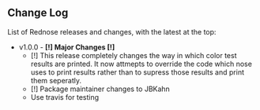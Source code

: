 ## Change Log

List of Rednose releases and changes, with the latest at the top:

  * v1.0.0 - **[!] Major Changes [!]**
    * [!] This release completely changes the way in which color test results are printed. It now attmepts to override the code which nose uses to print results rather than to supress those results and print them seperatly.
    * [!] Package maintainer changes to JBKahn
    * Use travis for testing

